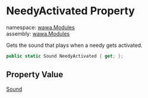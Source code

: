 # NeedyActivated Property

namespace: [wawa\.Modules](../../wawa.Modules.md)<br />
assembly: [wawa\.Modules](../../../wawa.Modules.md)

Gets the sound that plays when a needy gets activated\.

```csharp
public static Sound NeedyActivated { get; };
```

## Property Value

[Sound](../../../wawa.Modules/wawa.Modules/Sound.md)


